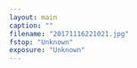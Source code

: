 ```yaml
---
layout: main
caption: ""
filename: "20171116221021.jpg"
fstop: "Unknown"
exposure: "Unknown"
---
```

